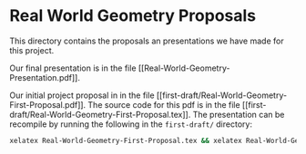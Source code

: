# Real World Geometry Proposals

This directory contains the proposals an presentations we have made for
this project.

Our final presentation is in the file [[Real-World-Geometry-Presentation.pdf]].

Our initial project proposal in in the file
[[first-draft/Real-World-Geometry-First-Proposal.pdf]]. The source code
for this pdf is in the file
[[first-draft/Real-World-Geometry-First-Proposal.tex]]. The presentation
can be recompile by running the following in the `first-draft/`
directory:

``` sh
xelatex Real-World-Geometry-First-Proposal.tex && xelatex Real-World-Geometry-First-Proposal.tex
```
